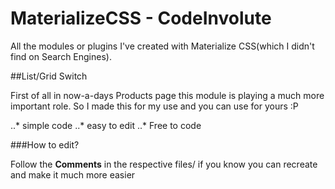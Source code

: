 # MaterializeCSS - CodeInvolute

All the modules or plugins I've created with Materialize CSS(which I didn't find on Search Engines).

##List/Grid Switch

First of all in now-a-days Products page this module is playing a much more important role. So I made this for my use and you can use for yours :P 

..* simple code
..* easy to edit
..* Free to code

###How to edit?

Follow the **Comments** in the respective files/ if you know you can recreate and make it much more easier
